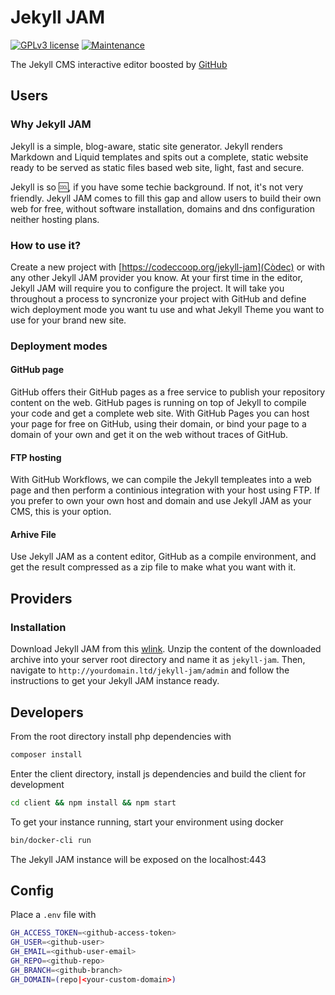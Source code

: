 # Jekyll JAM
[![GPLv3 license](https://img.shields.io/badge/License-GPLv3-blue.svg)](https://github.com/GetPublii/Publii/blob/master/LICENSE)
 [![Maintenance](https://img.shields.io/badge/Maintained%3F-yes-green.svg)](https://github.com/GetPublii/Publii/graphs/commit-activity)
  
The Jekyll CMS interactive editor boosted by [GitHub](https://github.com)

## Users
### Why Jekyll JAM
Jekyll is a simple, blog-aware, static site generator. Jekyll renders Markdown and Liquid
templates and spits out a complete, static website ready to be served as static files based
web site, light, fast and secure.

Jekyll is so :cool:, if you have some techie background. If not, it's not very friendly.
Jekyll JAM comes to fill this gap and allow users to build their own web for free, without
software installation, domains and dns configuration neither hosting plans.

### How to use it?
Create a new project with [https://codeccoop.org/jekyll-jam](Còdec) or with any other Jekyll JAM
provider you know. At your first time in the editor, Jekyll JAM will require you to configure the
project. It will take you throughout a process to syncronize your project with GitHub and define
wich deployment mode you want tu use and what Jekyll Theme you want to use for your brand new site.

### Deployment modes
#### GitHub page
GitHub offers their GitHub pages as a free service to publish your repository content on the web.
GitHub pages is running on top of Jekyll to compile your code and get a complete web site. With
GitHub Pages you can host your page for free on GitHub, using their domain, or bind your page to
a domain of your own and get it on the web without traces of GitHub.

#### FTP hosting
With GitHub Workflows, we can compile the Jekyll templeates into a web page and then perform
a continious integration with your host using FTP. If you prefer to own your own host and domain
and use Jekyll JAM as your CMS, this is your option.

#### Arhive File
Use Jekyll JAM as a content editor, GitHub as a compile environment, and get the result compressed
as a zip file to make what you want with it.

## Providers
### Installation
Download Jekyll JAM from this [wlink](https://github.com/codeccoop/jekyll-jam/archive/refs/heads/main.zip).
Unzip the content of the downloaded archive into your server root directory and name it as `jekyll-jam`.
Then, navigate to `http://yourdomain.ltd/jekyll-jam/admin` and follow the instructions to get
your Jekyll JAM instance ready.

## Developers


From the root directory install php dependencies with

```bash
composer install
```

Enter the client directory, install js dependencies and build the client for development
```bash
cd client && npm install && npm start
```

To get your instance running, start your environment using docker
```bash
bin/docker-cli run
```

The Jekyll JAM instance will be exposed on the localhost:443

## Config

Place a `.env` file with

```bash
GH_ACCESS_TOKEN=<github-access-token>
GH_USER=<github-user>
GH_EMAIL=<github-user-email>
GH_REPO=<github-repo>
GH_BRANCH=<github-branch>
GH_DOMAIN=(repo|<your-custom-domain>)
```
